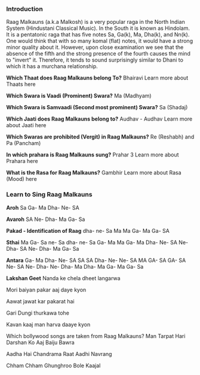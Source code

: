 ### Introduction
Raag Malkauns (a.k.a Malkosh) is a very popular raga in the North Indian System (Hindustani Classical Music). In the South it is known as Hindolam. It is a pentatonic raga that has five notes Sa, Ga(k), Ma, Dha(k), and Nn(k). One would think that with so many komal (flat) notes, it would have a strong minor quality about it. However, upon close examination we see that the absence of the fifth and the strong presence of the fourth causes the mind to "invert" it. Therefore, it tends to sound surprisingly similar to Dhani to which it has a murchana relationship.

**Which Thaat does Raag Malkauns belong To?**
Bhairavi Learn more about Thaats here

**Which Swara is Vaadi (Prominent) Swara?**
Ma (Madhyam)

**Which Swara is Samvaadi (Second most prominent) Swara?**
Sa (Shadaj)

**Which Jaati does Raag Malkauns belong to?**
Audhav - Audhav Learn more about Jaati here

**Which Swaras are prohibited (Vergit) in Raag Malkauns?**
Re (Reshabh) and Pa (Pancham)

**In which prahara is Raag Malkauns sung?**
Prahar 3 Learn more about Prahara here

**What is the Rasa for Raag Malkauns?**
Gambhir Learn more about Rasa (Mood) here

### Learn to Sing Raag Malkauns
**Aroh**
Sa Ga- Ma Dha- Ne- SA

**Avaroh**
SA Ne- Dha- Ma Ga- Sa

**Pakad - Identification of Raag**
dha- ne- Sa Ma Ma Ga- Ma Ga- SA

**Sthai**
Ma Ga- Sa ne- Sa dha- ne- Sa Ga- Ma Ma Ga- Ma Dha- Ne- SA Ne- Dha- SA Ne- Dha- Ma Ga- Sa

**Antara**
Ga- Ma Dha- Ne- SA SA SA Dha- Ne- Ne- SA MA GA- SA GA- SA Ne- SA Ne- Dha- Ne- Dha- Ma Dha- Ma Ga- Ma Ga- Sa

**Lakshan Geet**
Nanda ke chela dheet langarwa

Mori baiyan pakar aaj daye kyon

Aawat jawat kar pakarat hai

Gari Dungi thurkawa tohe

Kavan kaaj man harva daaye kyon

Which bollywood songs are taken from Raag Malkauns?
Man Tarpat Hari Darshan Ko Aaj Baiju Bawra

Aadha Hai Chandrama Raat Aadhi Navrang

Chham Chham Ghunghroo Bole Kaajal